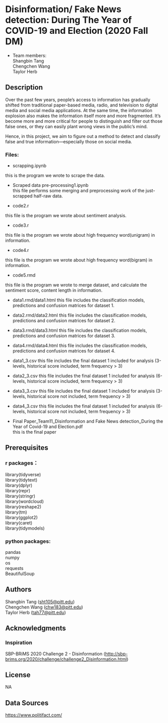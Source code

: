 # Disinformation/ Fake News detection: During The Year of COVID-19 and Election (2020 Fall DM)

* Team members:   
Shangbin Tang  
Chengchen Wang <br>
Taylor Herb


## Description  

Over the past few years, people’s access to information has gradually shifted from traditional paper-based media, radio, and television to digital media and social media applications. At the same time, the information explosion also makes the information itself more and more fragmented. It’s become more and more critical for people to distinguish and filter out those false ones, or they can easily plant wrong views in the public’s mind.

Hence, in this project, we aim to figure out a method to detect and classify false and true information—especially those on social media.

### Files:  
* scrapping.ipynb  

this is the program we wrote to scrape the data.    
  
* Scraped data pre-processing1.ipynb  
this file performs some merging and preprocessing work of the just-scrapped half-raw data.  

* code2.r  

this file is the program we wrote about sentiment analysis.  

* code3.r  

this file is the program we wrote about high frequency word(unigram) in information.  

* code4.r  

this file is the program we wrote about high frequency word(bigram) in information.  

* code5.rmd

this file is the program we wrote to merge dataset, and calculate the sentiment score, content length in information.

* data1.rmd/data1.html
this file includes the classification models, predictions and confusion matrices for dataset 1.

* data2.rmd/data2.html
this file includes the classification models, predictions and confusion matrices for dataset 2.

* data3.rmd/data3.html
this file includes the classification models, predictions and confusion matrices for dataset 3.

* data4.rmd/data4.html
this file includes the classification models, predictions and confusion matrices for dataset 4.

* data1_3.csv
this file includes the final dataset 1 included for analysis (3-levels, historical score included, term frequency > 3)

* data2_3.csv
this file includes the final dataset 1 included for analysis (6-levels, historical score included, term frequency > 3)

* data3_3.csv
this file includes the final dataset 1 included for analysis (3-levels, historical score not included, term frequency > 3)

* data4_3.csv
this file includes the final dataset 1 included for analysis (6-levels, historical score not included, term frequency > 3)

* Final Paper_Team11_Disinformation and Fake News detection_During the Year of Covid-19 and Election.pdf  
this is the final paper  


## Prerequisites
### r packages：  
library(tidyverse)   
library(tidytext)  
library(dplyr)  
library(repr)  
library(stringr)  
library(wordcloud)  
library(reshape2)  
library(tm)   
library(ggplot2)<br>
library(caret)<br>
library(tidymodels)

### python packages:
pandas  
numpy  
os  
requests  
BeautifulSoup  

## Authors
Shangbin Tang (sht105@pitt.edu)  
Chengchen Wang (chw183@pitt.edu)  
Taylor Herb (tah77@pitt.edu)

## Acknowledgments

### Inspiration
SBP-BRiMS 2020 Challenge 2 - Disinformation (http://sbp-brims.org/2020/challenge/challenge2_Disinformation.html)  

## License
NA

## Data Sources  
https://www.politifact.com/  

